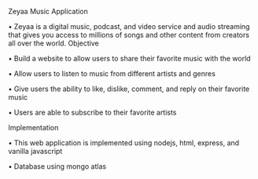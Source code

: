 Zeyaa Music Application

•	Zeyaa is a digital music, podcast, and video service and audio streaming that gives you access to millions of songs and other content from creators all over the world. 
Objective

•	Build a website to allow users to share their favorite music with the world

•	Allow users to listen to music from different artists and genres

•	Give users the ability to like, dislike, comment, and reply on their favorite music

•	Users are able to subscribe to their favorite artists

Implementation

•	This web application is implemented using nodejs, html, express, and vanilla javascript

•	Database using mongo atlas
